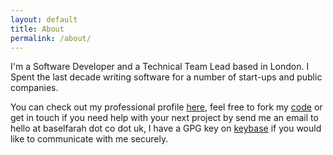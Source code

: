 ```yaml
---
layout: default
title: About
permalink: /about/
---
```

I'm a Software Developer and a Technical Team Lead based in London. I Spent the last decade writing software for a number of start-ups and public companies.

You can check out my professional profile [here][linkedin-profile], feel free to fork my [code][github-profile] or get in touch if you need help with your next project by send me an email to hello at baselfarah dot co dot uk, I have a GPG key on [keybase][keybase-profile] if you would like to communicate with me securely.


[linkedin-profile]: https://uk.linkedin.com/in/baself
[github-profile]: https://github.com/baz44
[keybase-profile]: https://keybase.io/baself
